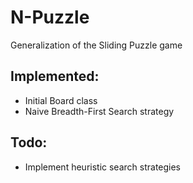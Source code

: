 # N-Puzzle
Generalization of the Sliding Puzzle game

## Implemented:
* Initial Board class
* Naive Breadth-First Search strategy

## Todo:
* Implement heuristic search strategies